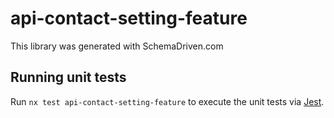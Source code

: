 
# api-contact-setting-feature

This library was generated with SchemaDriven.com

## Running unit tests

Run `nx test api-contact-setting-feature` to execute the unit tests via [Jest](https://jestjs.io).

